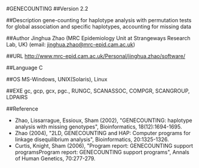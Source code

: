#GENECOUNTING
##Version
2.2

##Description
gene-counting for haplotype analysis with permutation tests for global association and specific haplotypes, accounting for missing data

##Author
Jinghua Zhao (MRC Epidemiology Unit at Strangeways Research Lab, UK) (email: jinghua.zhao@mrc-epid.cam.ac.uk)

##URL
http://www.mrc-epid.cam.ac.uk/Personal/jinghua.zhao/software/

##Language
C

##OS
MS-Windows, UNIX(Solaris), Linux

##EXE
gc, gcp, gcx, pgc., RUNGC, SCANASSOC, COMPGR, SCANGROUP, LDPAIRS

##Reference
* Zhao, Lissarrague, Essioux, Sham (2002), "GENECOUNTING: haplotype analysis with missing genotypes", Bioinformatics, 18(12):1694-1695.
* Zhao (2004), "2LD, GENECOUNTING and HAP: Computer programs for linkage disequilibrium analysis", Bioinformatics, 20:1325-1326.
* Curtis, Knight, Sham (2006), "Program report: GENECOUNTING support programsProgram report: GENECOUNTING support programs", Annals of Human Genetics, 70:277-279.

